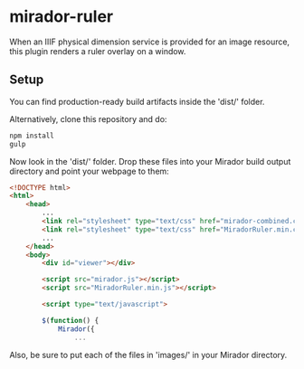 # mirador-ruler

When an IIIF physical dimension service is provided for an image resource, this plugin renders a ruler overlay on a window.

## Setup

You can find production-ready build artifacts inside the 'dist/' folder.

Alternatively, clone this repository and do:

```bash
npm install
gulp
```

Now look in the 'dist/' folder. Drop these files into your Mirador build output directory and point your webpage to them:

```html
<!DOCTYPE html>
<html>
    <head>
        ...
        <link rel="stylesheet" type="text/css" href="mirador-combined.css">
        <link rel="stylesheet" type="text/css" href="MiradorRuler.min.css">
        ...
    </head>
    <body>
        <div id="viewer"></div>

        <script src="mirador.js"></script>
        <script src="MiradorRuler.min.js"></script>

        <script type="text/javascript">

        $(function() {
            Mirador({
                ...
```

Also, be sure to put each of the files in 'images/' in your Mirador directory.
